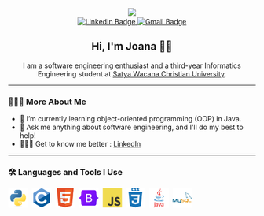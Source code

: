 <div id="header" align="center">
  <img src="https://i.giphy.com/media/v1.Y2lkPTc5MGI3NjExZmRwYnQzbGl2aHl0bW9heWx5OWxqeXhkNXpmbzBxcXdjOXFvYmczdSZlcD12MV9pbnRlcm5hbF9naWZfYnlfaWQmY3Q9cw/Oj25fisQ3zhukVWY96/giphy.gif" width="100"/>
  
  <div id="badges">
    <a href="https://www.linkedin.com/in/joana-aldoranti">
      <img src="https://img.shields.io/badge/LinkedIn-blue?style=for-the-badge&logo=linkedin&logoColor=white" alt="LinkedIn Badge"/>
    </a>
    <a href="mailto:joanaaldoranti09@gmail.com?subject=Hi there">
      <img src="https://img.shields.io/badge/Gmail-red?style=for-the-badge&logo=gmail&logoColor=white" alt="Gmail Badge"/>
    </a>
  </div>
  
  <h2>Hi, I'm Joana 👋🏻</h2>
  <p>I am a software engineering enthusiast and a third-year Informatics Engineering student at <a href="https://www.uksw.edu/">Satya Wacana Christian University</a>.</p>
</div>

---

### 🙋🏻‍♀️ **More About Me**

- 🌱 I’m currently learning object-oriented programming (OOP) in Java.
- 💬 Ask me anything about software engineering, and I'll do my best to help!
- 🙍🏻‍♀️ Get to know me better : [LinkedIn](https://www.linkedin.com/in/joana-aldoranti)

---

### :hammer_and_wrench: **Languages and Tools I Use**

<div>
  <img src="https://github.com/devicons/devicon/blob/master/icons/python/python-original.svg" title="Python" alt="Python" width="40" height="40"/>&nbsp;
  <img src="https://github.com/devicons/devicon/blob/master/icons/c/c-original.svg" title="C" alt="C" width="40" height="40"/>&nbsp;
  <img src="https://github.com/devicons/devicon/blob/master/icons/html5/html5-original.svg" title="HTML5" alt="HTML" width="40" height="40"/>&nbsp;
  <img src="https://github.com/devicons/devicon/blob/master/icons/bootstrap/bootstrap-original.svg" title="Bootstrap" alt="Bootstrap" width="40" height="40"/>&nbsp;
  <img src="https://github.com/devicons/devicon/blob/master/icons/javascript/javascript-original.svg" title="JavaScript" alt="JavaScript" width="40" height="40"/>&nbsp;
  <img src="https://github.com/devicons/devicon/blob/master/icons/css3/css3-plain-wordmark.svg" title="CSS3" alt="CSS" width="40" height="40"/>&nbsp;
  <img src="https://github.com/devicons/devicon/blob/master/icons/java/java-original-wordmark.svg" title="Java" alt="Java" width="40" height="40"/>&nbsp;
  <img src="https://github.com/devicons/devicon/blob/master/icons/mysql/mysql-original-wordmark.svg" title="MySQL" alt="MySQL" width="40" height="40"/>&nbsp;
</div>
